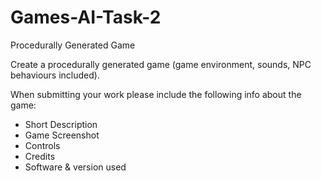 # Games-AI-Task-2
Procedurally Generated Game

Create a procedurally generated game (game environment, sounds, NPC behaviours included).

When submitting your work please include the following info about the game:
- Short Description
- Game Screenshot
- Controls
- Credits
- Software & version used

